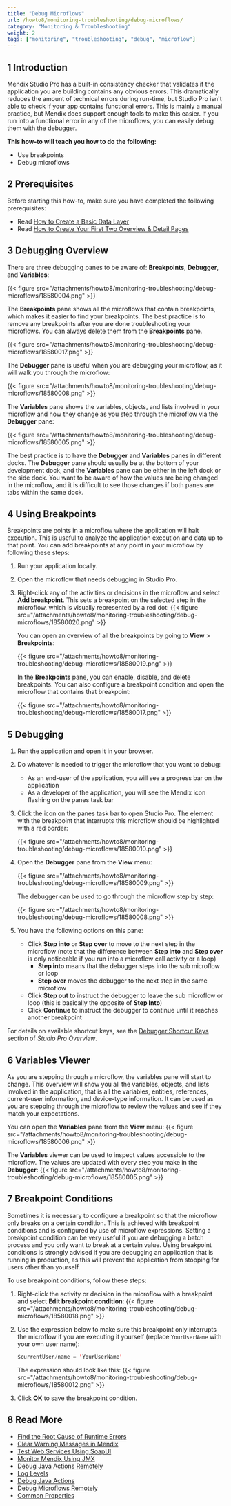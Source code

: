 ```yaml
---
title: "Debug Microflows"
url: /howto8/monitoring-troubleshooting/debug-microflows/
category: "Monitoring & Troubleshooting"
weight: 2
tags: ["monitoring", "troubleshooting", "debug", "microflow"]
---
```


## 1 Introduction

Mendix Studio Pro has a built-in consistency checker that validates if the application you are building contains any obvious errors. This dramatically reduces the amount of technical errors during run-time, but Studio Pro isn't able to check if your app contains functional errors. This is mainly a manual practice, but Mendix does support enough tools to make this easier. If you run into a functional error in any of the microflows, you can easily debug them with the debugger.

**This how-to will teach you how to do the following:**

* Use breakpoints
* Debug microflows

## 2 Prerequisites

Before starting this how-to, make sure you have completed the following prerequisites:

* Read [How to Create a Basic Data Layer](/howto8/data-models/create-a-basic-data-layer/)
* Read [How to Create Your First Two Overview & Detail Pages](/howto8/front-end/create-your-first-two-overview-and-detail-pages/)

## 3 Debugging Overview

There are three debugging panes to be aware of: **Breakpoints**, **Debugger**, and **Variables**:

{{< figure src="/attachments/howto8/monitoring-troubleshooting/debug-microflows/18580004.png" >}}

The **Breakpoints** pane shows all the microflows that contain breakpoints, which makes it easier to find your breakpoints. The best practice is to remove any breakpoints after you are done troubleshooting your microflows. You can always delete them from the **Breakpoints** pane.

{{< figure src="/attachments/howto8/monitoring-troubleshooting/debug-microflows/18580017.png" >}}

The **Debugger** pane is useful when you are debugging your microflow, as it will walk you through the microflow:

{{< figure src="/attachments/howto8/monitoring-troubleshooting/debug-microflows/18580008.png" >}}

The **Variables** pane shows the variables, objects, and lists involved in your microflow and how they change as you step through the microflow via the **Debugger** pane:

{{< figure src="/attachments/howto8/monitoring-troubleshooting/debug-microflows/18580005.png" >}}

The best practice is to have the **Debugger** and **Variables** panes in different docks. The **Debugger** pane should usually be at the bottom of your development dock, and the **Variables** pane can be either in the left dock or the side dock. You want to be aware of how the values are being changed in the microflow, and it is difficult to see those changes if both panes are tabs within the same dock.

## 4 Using Breakpoints

Breakpoints are points in a microflow where the application will halt execution. This is useful to analyze the application execution and data up to that point. You can add breakpoints at any point in your microflow by following these steps:

1. Run your application locally.
2. Open the microflow that needs debugging in Studio Pro.
3. Right-click any of the activities or decisions in the microflow and select **Add breakpoint**. This sets a breakpoint on the selected step in the microflow, which is visually represented by a red dot:
    {{< figure src="/attachments/howto8/monitoring-troubleshooting/debug-microflows/18580020.png" >}}

    You can open an overview of all the breakpoints by going to **View** > **Breakpoints**:
    
    {{< figure src="/attachments/howto8/monitoring-troubleshooting/debug-microflows/18580019.png" >}}

    In the **Breakpoints** pane, you can enable, disable, and delete breakpoints. You can also configure a breakpoint condition and open the microflow that contains that breakpoint:
    
    {{< figure src="/attachments/howto8/monitoring-troubleshooting/debug-microflows/18580017.png" >}}

## 5 Debugging

1. Run the application and open it in your browser.
2. Do whatever is needed to trigger the microflow that you want to debug:
    * As an end-user of the application, you will see a progress bar on the application
    * As a developer of the application, you will see the Mendix icon flashing on the panes task bar
3. Click the icon on the panes task bar to open Studio Pro. The element with the breakpoint that interrupts this microflow should be highlighted with a red border:

    {{< figure src="/attachments/howto8/monitoring-troubleshooting/debug-microflows/18580010.png" >}}

4.  Open the **Debugger** pane from the **View** menu:

    {{< figure src="/attachments/howto8/monitoring-troubleshooting/debug-microflows/18580009.png" >}}

    The debugger can be used to go through the microflow step by step:

    {{< figure src="/attachments/howto8/monitoring-troubleshooting/debug-microflows/18580008.png" >}}
    
5. You have the following options on this pane:
    * Click **Step into** or **Step over** to move to the next step in the microflow (note that the difference between **Step into** and **Step over** is only noticeable if you run into a microflow call activity or a loop)
        * **Step into** means that the debugger steps into the sub microflow or loop
        * **Step over** moves the debugger to the next step in the same microflow
    * Click **Step out** to instruct the debugger to leave the sub microflow or loop (this is basically the opposite of **Step Into**)
    * Click **Continue** to instruct the debugger to continue until it reaches another breakpoint

For details on available shortcut keys, see the [Debugger Shortcut Keys](/refguide8/studio-pro-overview/#debugger-shortcuts) section of *Studio Pro Overview*.

## 6 Variables Viewer

As you are stepping through a microflow, the variables pane will start to change. This overview will show you all the variables, objects, and lists involved in the application, that is all the variables, entities, references, current-user information, and device-type information. It can be used as you are stepping through the microflow to review the values and see if they match your expectations.

You can open the **Variables** pane from the **View** menu:
{{< figure src="/attachments/howto8/monitoring-troubleshooting/debug-microflows/18580006.png" >}}

The **Variables** viewer can be used to inspect values accessible to the microflow. The values are updated with every step you make in the **Debugger**:
{{< figure src="/attachments/howto8/monitoring-troubleshooting/debug-microflows/18580005.png" >}}

## 7 Breakpoint Conditions

Sometimes it is necessary to configure a breakpoint so that the microflow only breaks on a certain condition. This is achieved with breakpoint conditions and is configured by use of microflow expressions. Setting a breakpoint condition can be very useful if you are debugging a batch process and you only want to break at a certain value. Using breakpoint conditions is strongly advised if you are debugging an application that is running in production, as this will prevent the application from stopping for users other than yourself.

To use breakpoint conditions, follow these steps:

1. Right-click the activity or decision in the microflow with a breakpoint and select **Edit breakpoint condition**:
    {{< figure src="/attachments/howto8/monitoring-troubleshooting/debug-microflows/18580018.png" >}}
2.  Use the expression below to make sure this breakpoint only interrupts the microflow if you are executing it yourself (replace `YourUserName` with your own user name):

    ```java
    $currentUser/name = 'YourUserName'
    ```

    The expression should look like this:
    {{< figure src="/attachments/howto8/monitoring-troubleshooting/debug-microflows/18580012.png" >}}

3. Click **OK** to save the breakpoint condition.

## 8 Read More

* [Find the Root Cause of Runtime Errors](/howto8/monitoring-troubleshooting/finding-the-root-cause-of-runtime-errors/)
* [Clear Warning Messages in Mendix](/howto8/monitoring-troubleshooting/clear-warning-messages/)
* [Test Web Services Using SoapUI](/howto8/testing/testing-web-services-using-soapui/)
* [Monitor Mendix Using JMX](/howto8/monitoring-troubleshooting/monitoring-mendix-using-jmx/)
* [Debug Java Actions Remotely](/howto8/monitoring-troubleshooting/debug-java-actions-remotely/)
* [Log Levels](/howto8/monitoring-troubleshooting/log-levels/)
* [Debug Java Actions](/howto8/monitoring-troubleshooting/debug-java-actions/)
* [Debug Microflows Remotely](/howto8/monitoring-troubleshooting/debug-microflows-remotely/)
* [Common Properties](/refguide8/microflow-element-common-properties/)
